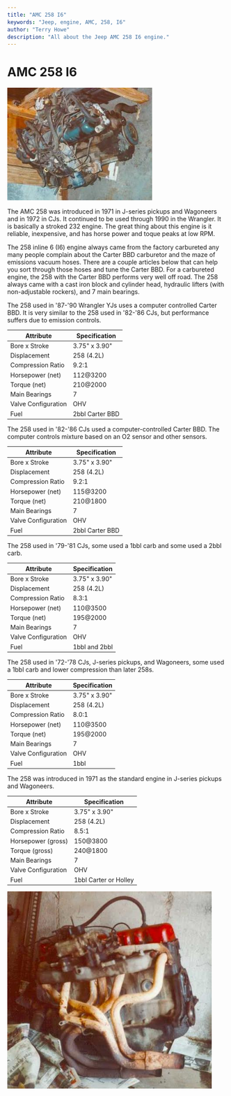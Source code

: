 ```yaml
---
title: "AMC 258 I6"
keywords: "Jeep, engine, AMC, 258, I6"
author: "Terry Howe"
description: "All about the Jeep AMC 258 I6 engine."
---
```

# AMC 258 I6

![258 I6](../../img/engine/258.jpg)

The AMC 258 was introduced in 1971 in J-series pickups and Wagoneers and in 1972 in CJs. It continued to be used through 1990 in the Wrangler. It is basically a stroked 232 engine. The great thing about this engine is it reliable, inexpensive, and has horse power and toque peaks at low RPM.

The 258 inline 6 (I6) engine always came from the factory carbureted any many people complain about the Carter BBD carburetor and the maze of emissions vacuum hoses. There are a couple articles below that can help you sort through those hoses and tune the Carter BBD. For a carbureted engine, the 258 with the Carter BBD performs very well off road. The 258 always came with a cast iron block and cylinder head, hydraulic lifters (with non-adjustable rockers), and 7 main bearings.

The 258 used in '87-'90 Wrangler YJs uses a computer controlled Carter BBD. It is very similar to the 258 used in '82-'86 CJs, but performance suffers due to emission controls.

| Attribute           | Specification   |
|---------------------|-----------------|
| Bore x Stroke       | 3.75" x 3.90"   |
| Displacement        | 258 (4.2L)      |
| Compression Ratio   | 9.2:1           |
| Horsepower (net)    | 112@3200        |
| Torque (net)        | 210@2000        |
| Main Bearings       | 7               |
| Valve Configuration | OHV             |
| Fuel                | 2bbl Carter BBD |

The 258 used in '82-'86 CJs used a computer-controlled Carter BBD. The computer controls mixture based on an O2 sensor and other sensors.

| Attribute           | Specification   |
|---------------------|-----------------|
| Bore x Stroke       | 3.75" x 3.90"   |
| Displacement        | 258 (4.2L)      |
| Compression Ratio   | 9.2:1           |
| Horsepower (net)    | 115@3200        |
| Torque (net)        | 210@1800        |
| Main Bearings       | 7               |
| Valve Configuration | OHV             |
| Fuel                | 2bbl Carter BBD |

The 258 used in '79-'81 CJs, some used a 1bbl carb and some used a 2bbl carb.

| Attribute           | Specification |
|---------------------|---------------|
| Bore x Stroke       | 3.75" x 3.90" |
| Displacement        | 258 (4.2L)    |
| Compression Ratio   | 8.3:1         |
| Horsepower (net)    | 110@3500      |
| Torque (net)        | 195@2000      |
| Main Bearings       | 7             |
| Valve Configuration | OHV           |
| Fuel                | 1bbl and 2bbl |

The 258 used in '72-'78 CJs, J-series pickups, and Wagoneers, some used a 1bbl carb and lower compression than later 258s.

| Attribute           | Specification |
|---------------------|---------------|
| Bore x Stroke       | 3.75" x 3.90" |
| Displacement        | 258 (4.2L)    |
| Compression Ratio   | 8.0:1         |
| Horsepower (net)    | 110@3500      |
| Torque (net)        | 195@2000      |
| Main Bearings       | 7             |
| Valve Configuration | OHV           |
| Fuel                | 1bbl          |

The 258 was introduced in 1971 as the standard engine in J-series pickups and Wagoneers.

| Attribute           | Specification         |
|---------------------|-----------------------|
| Bore x Stroke       | 3.75" x 3.90"         |
| Displacement        | 258 (4.2L)            |
| Compression Ratio   | 8.5:1                 |
| Horsepower (gross)  | 150@3800              |
| Torque (gross)      | 240@1800              |
| Main Bearings       | 7                     |
| Valve Configuration | OHV                   |
| Fuel                | 1bbl Carter or Holley |

![258 I6 side](../../img/engine/258m.jpg)
